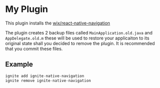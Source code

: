 # My Plugin

This plugin installs the [wix/react-native-navigation](https://github.com/wix/react-native-navigation)

The plugin creates 2 backup files called `MainApplication.old.java` and `AppDelegate.old.m` these will be used to restore your applicaiton to its original state shall you decided to remove the plugin. It is recommended that you commit these files.

## Example

```js
ignite add ignite-native-navigation
ignite remove ignite-native-navigation
```

